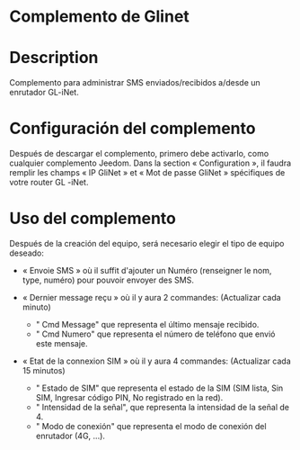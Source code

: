# Complemento de Glinet

# Description

Complemento para administrar SMS enviados/recibidos a/desde un enrutador GL-iNet. 



# Configuración del complemento

Después de descargar el complemento, primero debe activarlo, como cualquier complemento Jeedom. Dans la section « Configuration », il faudra remplir les champs « IP GliNet » et « Mot de passe GliNet » spécifiques de votre router GL -iNet.


# Uso del complemento

Después de la creación del equipo, será necesario elegir el tipo de equipo deseado:
- « Envoie SMS » où il suffit d'ajouter un Numéro (renseigner le nom, type, numéro) pour pouvoir envoyer des SMS.

- « Dernier message reçu » où il y aura 2 commandes: (Actualizar cada minuto)
	- " Cmd Message" que representa el último mensaje recibido.
    - " Cmd Numero" que representa el número de teléfono que envió este mensaje.
    
- « Etat de la connexion SIM » où il y aura 4 commandes: (Actualizar cada 15 minutos)
	- " Estado de SIM" que representa el estado de la SIM (SIM lista, Sin SIM, Ingresar código PIN, No registrado en la red).
    - " Intensidad de la señal", que representa la intensidad de la señal de 4.
	- " Modo de conexión" que representa el modo de conexión del enrutador (4G, ...).

